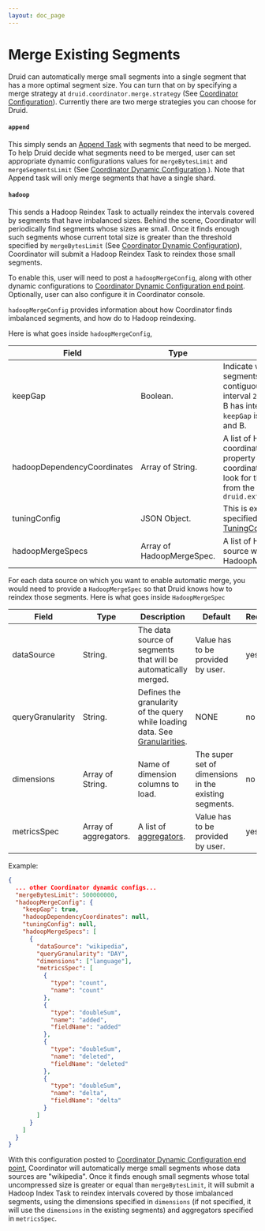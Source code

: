 ```yaml
---
layout: doc_page
---
```

# Merge Existing Segments

Druid can automatically merge small segments into a single segment that has a more optimal segment size. You can turn that on by specifying a merge
strategy at `druid.coordinator.merge.strategy` (See [Coordinator Configuration](../configuration/coordinator.html)). 
Currently there are two merge strategies you can choose for Druid.

#### `append`
This simply sends an [Append Task](../ingestion/tasks.html) with segments that need to be merged. To help Druid decide what segments need to be merged,
user can set appropriate dynamic configurations values for `mergeBytesLimit` and `mergeSegmentsLimit` (See [Coordinator Dynamic Configuration]("../configuration/coordinator.html#dynamic-configuration").). 
Note that Append task will only merge segments that have a single shard.



#### `hadoop`
This sends a Hadoop Reindex Task to actually reindex the intervals covered by segments that have imbalanced sizes. Behind the scene, Coordinator will periodically
find segments whose sizes are small. Once it finds enough such segments whose current total size is greater than the threshold specified by `mergeBytesLimit` 
(See [Coordinator Dynamic Configuration]("../configuration/coordinator.html#dynamic-configuration")), Coordinator will submit a Hadoop Reindex Task to reindex
those small segments.

To enable this, user will need to post
a `hadoopMergeConfig`, along with other dynamic configurations to [Coordinator Dynamic Configuration end point]("../configuration/coordinator.html#dynamic-configuration"). 
Optionally, user can also configure it in Coordinator console.

`hadoopMergeConfig` provides information about how Coordinator finds imbalanced segments, and how do to Hadoop reindexing.

Here is what goes inside `hadoopMergeConfig`,

|Field|Type|Description|Default|Required|
|-----|----|-----------|-------|--------|
|keepGap|Boolean.|Indicate whether Druid should merge segments whose intervals are non-contiguous. For example, segment A has interval `2016-03-22/2016-03-23`, segment B has interval `2016-03-24/2016-03-25`. If `keepGap` is true, Druid will not merge A and B.|false|no|
|hadoopDependencyCoordinates|Array of String.|A list of Hadoop dependency coordinates that Druid will use, this property will override the default Hadoop coordinates. Once specified, Druid will look for those Hadoop dependencies from the location specified by `druid.extensions.hadoopDependenciesDir`|null|no|
|tuningConfig|JSON Object.|This is exactly same as the tuningConfig specified in Hadoop Index Task. See [TuningConfig](../ingestion/batch-ingestion.html#tuningconfig).|null|no|
|hadoopMergeSpecs|Array of HadoopMergeSpec.|A list of HadoopMergeSpec. Each data source will have its own HadoopMergeSpec. See below.|null|no|

For each data source on which you want to enable automatic merge, you would need to provide a `HadoopMergeSpec` so that Druid knows how to reindex those segments.
Here is what goes inside `HadoopMergeSpec`

|Field|Type|Description|Default|Required|
|-----|----|-----------|-------|--------|
|dataSource|String.|The data source of segments that will be automatically merged.|Value has to be provided by user.|yes|
|queryGranularity|String.|Defines the granularity of the query while loading data. See [Granularities](../querying/granularities.html).|NONE|no|
|dimensions|Array of String.|Name of dimension columns to load.|The super set of dimensions in the existing segments.|no|
|metricsSpec|Array of aggregators.|A list of [aggregators](../querying/aggregations.html).|Value has to be provided by user.|yes|

Example:

```json
{
  ... other Coordinator dynamic configs...
  "mergeBytesLimit": 500000000,
  "hadoopMergeConfig": {
    "keepGap": true,
    "hadoopDependencyCoordinates": null,
    "tuningConfig": null,
    "hadoopMergeSpecs": [
      {
        "dataSource": "wikipedia",
        "queryGranularity": "DAY",
        "dimensions": ["language"],
        "metricsSpec": [
          {
            "type": "count",
            "name": "count"
          },
          {
            "type": "doubleSum",
            "name": "added",
            "fieldName": "added"
          },
          {
            "type": "doubleSum",
            "name": "deleted",
            "fieldName": "deleted"
          },
          {
            "type": "doubleSum",
            "name": "delta",
            "fieldName": "delta"
          }
        ]
      }
    ]
  }
}
```

With this configuration posted to [Coordinator Dynamic Configuration end point]("../configuration/coordinator.html#dynamic-configuration"), 
Coordinator will automatically merge small segments whose data sources are "wikipedia". Once it finds enough small segments whose total
uncompressed size is greater or equal than `mergeBytesLimit`, it will submit a Hadoop Index Task to reindex intervals
covered by those imbalanced segments, using the dimensions specified in `dimensions` (if not specified, it will use the `dimensions` in the existing segments) and aggregators specified in `metricsSpec`.

